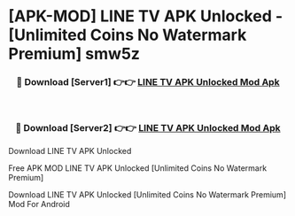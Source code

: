# [APK-MOD] LINE TV APK Unlocked - [Unlimited Coins No Watermark Premium] smw5z



<div align="center">
<h3>🔴 Download [Server1] 👉👉 <a href="https://momento.my/?title=LINE_TV_APK_Unlocked">LINE TV APK Unlocked Mod Apk</a></h3><br>

<h3>🔴 Download [Server2] 👉👉 <a href="https://momento.my/?title=LINE_TV_APK_Unlocked">LINE TV APK Unlocked Mod Apk</a></h3>
</div>



Download LINE TV APK Unlocked 

Free APK MOD LINE TV APK Unlocked [Unlimited Coins No Watermark Premium]

Download LINE TV APK Unlocked [Unlimited Coins No Watermark Premium] Mod For Android
